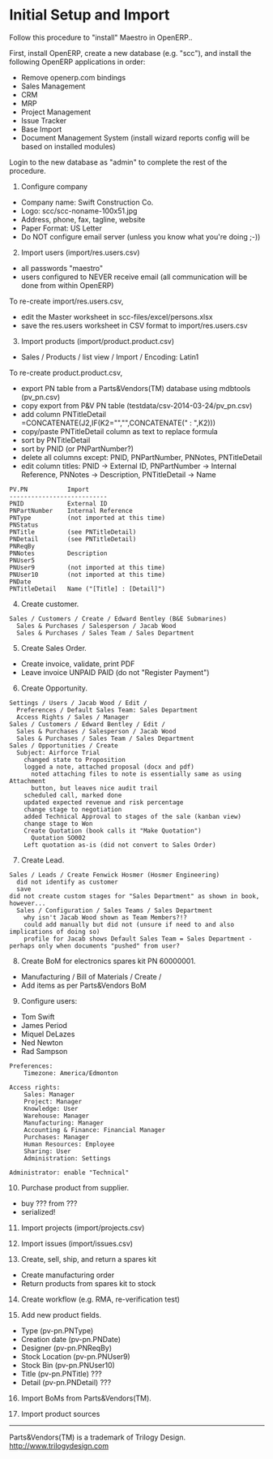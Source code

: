Initial Setup and Import
========================
Follow this procedure to "install" Maestro in OpenERP..

First, install OpenERP, create a new database (e.g. "scc"), and install the following OpenERP applications in order:
* Remove openerp.com bindings
* Sales Management
* CRM
* MRP
* Project Management
* Issue Tracker
* Base Import
* Document Management System (install wizard reports config will be based on installed modules)

Login to the new database as "admin" to complete the rest of the procedure.

1) Configure company
* Company name: Swift Construction Co.
* Logo: scc/scc-noname-100x51.jpg
* Address, phone, fax, tagline, website
* Paper Format: US Letter
* Do NOT configure email server (unless you know what you're doing ;-))

2) Import users (import/res.users.csv)
* all passwords "maestro"
* users configured to NEVER receive email (all communication will be done from within OpenERP)

To re-create import/res.users.csv,
* edit the Master worksheet in scc-files/excel/persons.xlsx
* save the res.users worksheet in CSV format to import/res.users.csv

3) Import products (import/product.product.csv)
* Sales / Products / list view / Import / Encoding: Latin1

To re-create product.product.csv,
* export PN table from a Parts&Vendors(TM) database using mdbtools (pv_pn.csv)
* copy export from P&V PN table (testdata/csv-2014-03-24/pv_pn.csv)
* add column PNTitleDetail =CONCATENATE(J2,IF(K2="","",CONCATENATE(" : ",K2)))
* copy/paste PNTitleDetail column as text to replace formula
* sort by PNTitleDetail
* sort by PNID (or PNPartNumber?)
* delete all columns except: PNID, PNPartNumber, PNNotes, PNTitleDetail
* edit column titles: PNID -> External ID, PNPartNumber -> Internal Reference, PNNotes -> Description, PNTitleDetail -> Name

```
PV.PN			Import
---------------------------			
PNID			External ID	
PNPartNumber	Internal Reference	
PNType			(not imported at this time)
PNStatus			
PNTitle			(see PNTitleDetail)
PNDetail		(see PNTitleDetail)
PNReqBy			
PNNotes			Description	
PNUser5			
PNUser9			(not imported at this time)
PNUser10		(not imported at this time)
PNDate			
PNTitleDetail	Name ("[Title] : [Detail]")
```

4) Create customer.

```
Sales / Customers / Create / Edward Bentley (B&E Submarines)
  Sales & Purchases / Salesperson / Jacab Wood
  Sales & Purchases / Sales Team / Sales Department
```

5) Create Sales Order.
* Create invoice, validate, print PDF
* Leave invoice UNPAID PAID (do not "Register Payment")

6) Create Opportunity.

```
Settings / Users / Jacab Wood / Edit /
  Preferences / Default Sales Team: Sales Department
  Access Rights / Sales / Manager
Sales / Customers / Edward Bentley / Edit / 
  Sales & Purchases / Salesperson / Jacab Wood
  Sales & Purchases / Sales Team / Sales Department
Sales / Opportunities / Create
  Subject: Airforce Trial
    changed state to Proposition
    logged a note, attached proposal (docx and pdf)
      noted attaching files to note is essentially same as using Attachment
      button, but leaves nice audit trail
    scheduled call, marked done
    updated expected revenue and risk percentage
    change stage to negotiation
    added Technical Approval to stages of the sale (kanban view)
    change stage to Won
    Create Quotation (book calls it "Make Quotation")
      Quotation SO002
    Left quotation as-is (did not convert to Sales Order)
```
	
7) Create Lead.

```
Sales / Leads / Create Fenwick Hosmer (Hosmer Engineering)
  did not identify as customer
  save
did not create custom stages for "Sales Department" as shown in book, however...
  Sales / Configuration / Sales Teams / Sales Department
    why isn't Jacab Wood shown as Team Members?!?
    could add manually but did not (unsure if need to and also implications of doing so)
    profile for Jacab shows Default Sales Team = Sales Department - perhaps only when documents "pushed" from user?
```
	
8) Create BoM for electronics spares kit PN 60000001.
* Manufacturing / Bill of Materials / Create / 
* Add items as per Parts&Vendors BoM
		
9) Configure users:
* Tom Swift
* James Period
* Miquel DeLazes
* Ned Newton
* Rad Sampson

```
Preferences:
	Timezone: America/Edmonton
	
Access rights:
	Sales: Manager
	Project: Manager
	Knowledge: User
	Warehouse: Manager
	Manufacturing: Manager
	Accounting & Finance: Financial Manager
	Purchases: Manager
	Human Resources: Employee
	Sharing: User
	Administration: Settings

Administrator: enable "Technical"
```

10) Purchase product from supplier.
* buy ??? from ???
* serialized!

11) Import projects (import/projects.csv)

12) Import issues (import/issues.csv)

13) Create, sell, ship, and return a spares kit
* Create manufacturing order
* Return products from spares kit to stock

14) Create workflow (e.g. RMA, re-verification test)

15) Add new product fields.
* Type (pv-pn.PNType)
* Creation date (pv-pn.PNDate)
* Designer (pv-pn.PNReqBy)			
* Stock Location (pv-pn.PNUser9)
* Stock Bin (pv-pn.PNUser10)
* Title (pv-pn.PNTitle) ???
* Detail (pv-pn.PNDetail) ???

16) Import BoMs from Parts&Vendors(TM).

17) Import product sources

---
Parts&Vendors(TM) is a trademark of Trilogy Design. http://www.trilogydesign.com
